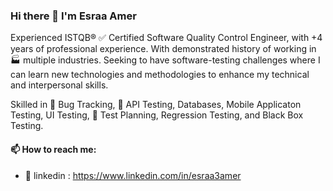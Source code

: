 ### Hi there 👋 I'm Esraa Amer

Experienced ISTQB® ✅ Certified Software Quality Control Engineer, with +4 years of professional experience. With demonstrated history of working in 🏭 multiple industries. Seeking to have software-testing challenges where I can learn new technologies and methodologies to enhance my technical and interpersonal skills.

Skilled in 🐞 Bug Tracking, 🧪 API Testing, Databases, Mobile Applicaton Testing, UI Testing, 📝 Test Planning, Regression Testing, and Black Box Testing.

#### 📫 How to reach me:
- :link: linkedin : https://www.linkedin.com/in/esraa3amer
<!--
### My skills

#### Programming Languages
<p align="center">
	<img title="Python" alt="Python" src="https://raw.githubusercontent.com/Thomas-George-T/Thomas-George-T/master/assets/python.svg" width="60" height="60" />
	<img title="csharp" alt="csharp" src="https://pluralsight.imgix.net/paths/path-icons/csharp-e7b8fcd4ce.png" width="60" height="60" />
	<img title="SQL" alt="SQL" src="https://w7.pngwing.com/pngs/28/601/png-transparent-sql-logo-illustration-microsoft-azure-sql-database-microsoft-sql-server-database-blue-text-logo-thumbnail.png" width="60" height="60" />
</p>

#### Technologies
<p align="center">
	<img title="Data Science" alt="Data Science" src="https://raw.githubusercontent.com/AmrGNegm/AmrGNegm/a147830b79d64a4b847f305428a0c486e923f8f7/master/assets/analytics-data-analytics-svgrepo-com.svg" width="70" height="40" />
</p>

#### Tools
<p align="center">
	<img title="Microsoft SQL Server" alt="Microsoft SQL Server" src="https://raw.githubusercontent.com/AmrGNegm/AmrGNegm/d4c3fece446f551cffa078c32bd5ce613258597e/master/assets/microsoft-sql-server-seeklogo.com.svg" width="60" height="60" />
	<img title="MySQL" alt="MySQL" src="https://raw.githubusercontent.com/Thomas-George-T/Thomas-George-T/master/assets/mysql.svg" width="60" height="60" />
	<img title="Git" alt="Git" src="https://raw.githubusercontent.com/Thomas-George-T/Thomas-George-T/master/assets/git.svg" width="60" height="60" />
	<img title="GCP" alt="GCP" src="https://raw.githubusercontent.com/AmrGNegm/AmrGNegm/ac8771b495fa908c392bad68e526acab3b34cf6b/master/assets/Google_Cloud_Platform-Logo.wine.svg" width="60" height="60" />
	<img title="AWS" alt="AWS" src="https://raw.githubusercontent.com/Thomas-George-T/Thomas-George-T/master/assets/aws.svg" width="60" height="60" />
	<img title="Kafka" alt="Kafka" src="https://raw.githubusercontent.com/Thomas-George-T/Thomas-George-T/master/assets/kafka.svg" width="60" height="60" />
	<img title="linux" alt="linux" src="https://raw.githubusercontent.com/Thomas-George-T/Thomas-George-T/master/assets/linux-tux.svg" width="60" height="60" />
</p>


<div class="badge-base LI-profile-badge" data-locale="ar_AE" data-size="medium" data-theme="light" data-type="VERTICAL" data-vanity="amrgnegm" data-version="v1"><a class="badge-base__link LI-simple-link" href="https://eg.linkedin.com/in/amrgnegm?trk=profile-badge">Amr Negm</a></div>
              
--!>
